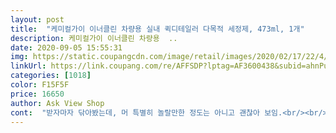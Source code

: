 ```yaml
---
layout: post 
title:  "케미컬가이 이너클린 차량용 실내 퀵디테일러 다목적 세정제, 473ml, 1개" 
description: 케미컬가이 이너클린 차량용  ..
date: 2020-09-05 15:55:31 
img: https://static.coupangcdn.com/image/retail/images/2020/02/17/22/4/c2cda0c0-879d-4fbd-b6e9-48060cc26f5f.jpg 
linkUrl: https://link.coupang.com/re/AFFSDP?lptag=AF3600438&subid=ahnPublicAsk&pageKey=1292355657&itemId=2303604764&vendorItemId=70300492709&traceid=V0-113-14031fa19798889b 
categories: [1018] 
color: F15F5F 
price: 16650 
author: Ask View Shop 
cont:  "받자마자 닦아봤는데, 머 특별히 놀랄만한 정도는 아니고 괜찮아 보임.<br/><br/>빠인애플 비슷한 향이 나는데 그리 강하지 않고.<br/>.<br/><br/>유분기가 있지는 않아 대시보드나 플라스틱이 반짝거리거나 하지는 않음.<br/><br/>잔향이 파인애플향이나서 좋은데 노란색 용액이 웬지 색소가 많이 섞여있을듯한 느낌이라, 극세사 걸레에 충분히 적셔서 대시보드 청소잘했습니다.<br/> 잘 쓸께요<br/>좀 더 써 보면서 진가를 느낄수 있을려나... <br/><br/>차량내부 사용 후 반짝이는 광이 없이 은은함이 있어 흡족합니다<br/>향기도 좋고 강추합니다.<br/><br/>" 
---
```

